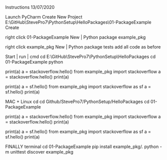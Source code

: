 Instructions
13/07/2020


Launch PyCharm
Create New Project
E:\GitHub\StevePro7\PythonSetup\HelloPackages\01-PackageExample
Create


right click 01-PackageExample
New | Python package
example_pkg

right click example_pkg
New | Python package
tests
add all code as before

Start | run | cmd
cd E:\GitHub\StevePro7\PythonSetup\HelloPackages
cd 01-PackageExample
python

print(a)
a = stackoverflow.hello()
from example_pkg import stackoverflow
a = stackoverflow.hello()
print(a)

print(a)
a = sf.hello()
from example_pkg import stackoverflow as sf
a = sf.hello()
print(a)


MAC + Linux
cd
cd Github/StevePro7/PythonSetup/HelloPackages
cd 01-PackageExample

print(a)
a = stackoverflow.hello()
from example_pkg import stackoverflow
a = stackoverflow.hello()
print(a)

print(a)
a = sf.hello()
from example_pkg import stackoverflow as sf
a = sf.hello()
print(a)


FINALLY
terminal
cd 01-PackageExample
pip install example_pkg/.
python -m unittest discover example_pkg